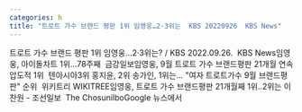 ```yaml
---
categories: h
title: "트로트 가수 브랜드 평판 1위 임영웅…2·3위는  KBS 20220926  KBS News"
---
```

트로트 가수 브랜드 평판 1위 임영웅…2·3위는? / KBS 2022.09.26.&nbsp;&nbsp;KBS News임영웅, 아이돌차트 1위...78주째&nbsp;&nbsp;금강일보임영웅, 9월 트로트 가수 브랜드평판 21개월 연속 압도적 1위&nbsp;&nbsp;텐아시아3위 홍지윤, 2위 송가인, 1위는… "여자 트로트가수 9월 브랜드평판" 순위&nbsp;&nbsp;위키트리 WIKITREE임영웅, 트로트 가수 브랜드평판 21개월째 1위..2위는 이찬원 - 조선일보&nbsp;&nbsp;The ChosunilboGoogle 뉴스에서 